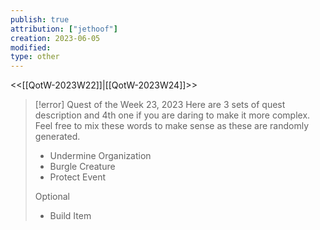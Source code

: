```yaml
---
publish: true
attribution: ["jethoof"]
creation: 2023-06-05
modified: 
type: other
---
```

<<[[QotW-2023W22]]|[[QotW-2023W24]]>>

> [!error] Quest of the Week 23, 2023
> Here are 3 sets of quest description and 4th one if you are daring to make it more complex. Feel free to mix these words to make sense as these are randomly generated.
> 
> - Undermine Organization
> - Burgle Creature
> - Protect Event
> 
> Optional
> 
> - Build Item